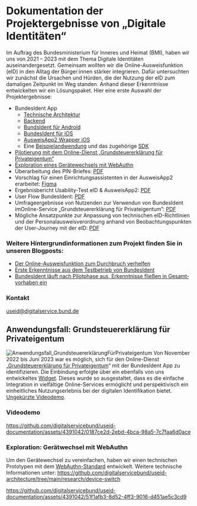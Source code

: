 # Dokumentation der Projektergebnisse von „Digitale Identitäten“
Im Auftrag des Bundesministerium für Inneres und Heimat (BMI), haben wir uns von 2021 – 2023 mit dem Thema Digitale Identitäten auseinandergesetzt. Gemeinsam wollten wir die Online-Ausweisfunktion (eID) in den Alltag der Bürger:innen stärker integrieren. Dafür untersuchten wir zunächst die Ursachen und Hürden, die der Nutzung der eID zum damaligen Zeitpunkt im Weg standen. Anhand dieser Erkenntnisse entwickelten wir ein Lösungspaket. Hier eine erste Auswahl der Projektergebnisse:
- BundesIdent App
	- [Technische Architektur](https://github.com/digitalservicebund/useid-architecture)
	- [Backend](https://github.com/digitalservicebund/useid-backend-service)
	- [BundsIdent für Android](https://github.com/digitalservicebund/useid-app-android)
   	- [BundesIdent für iOS](https://github.com/digitalservicebund/useid-app-ios)
   	- [AusweisApp2 Wrapper iOS](https://github.com/digitalservicebund/AusweisApp2Wrapper-iOS-SPM)
   	- Eine [Beispielandwendung](https://github.com/digitalservicebund/useid-eservice-example) und das zugehörige [SDK](https://github.com/digitalservicebund/useid-eservice-sdk)
- [Pilotierung mit dem Online-Dienst „Grundsteuererklärung für Privateigentum“](#anwendungsfall-grundsteuererkl%C3%A4rung-f%C3%BCr-privateigentum)
- [Exploration eines Gerätewechsels mit WebAuthn](#exploration-ger%C3%A4twechsel-mit-webauthn)
- Überarbeitung des PIN-Briefes: [PDF](https://github.com/digitalservicebund/useid-documentation/files/12176778/PIN-Brief_Personalausweis_2023_Live.pdf)
- Vorschlag für einen Einrichtungsassistenten in der AusweisApp2 erarbeitet: [Figma](https://www.figma.com/file/f6DoOUO7ggCYosH8jYhqD4/Onboarding-proposal-for-the-AusweisApp2?type=design&node-id=1608%3A949&mode=design&t=YCgYMWYrJfTqF8sB-1)
- Ergebnisbericht Usability-Test eID & AusweisApp2: [PDF](https://github.com/digitalservicebund/useid-documentation/files/12176788/Ergebnisbericht.Usability-Test.eID.AusweisApp2.pdf)
- User Flow BundesIdent: [PDF](https://github.com/digitalservicebund/useid-documentation/files/12280748/User.Flow_BundesIdent.pdf)
- Umfrageergebnisse von Nutzenden zur Verwendun von BundesIdent imOnline-Service „Grundsteuererklärung für Privateigentum”: [PDF](https://github.com/digitalservicebund/useid-documentation/files/12282102/Umfrageergebnisse.von.Nutzenden_Juni.2023.pdf)
- Mögliche Ansatzpunkte zur Anpassung von technischen eID-Richtlinien und der Personalausweisverordnung anhand von Beobachtungspunkten der User-Journey mit der eID: [PDF](https://github.com/digitalservicebund/useid-documentation/files/12280772/Arbeitsstand.Ideensammlung_Mai.2023.pdf)




### Weitere Hintergrundinformationen zum Projekt finden Sie in unseren Blogposts:
- [Der Online-Ausweisfunktion zum Durchbruch verhelfen](https://digitalservice.bund.de/blog/projekt-digitale-identitaeten)
- [Erste Erkenntnisse aus dem Testbetrieb von BundesIdent](https://digitalservice.bund.de/blog/testbetrieb-von-bundesident)
- [BundesIdent läuft nach Pilotphase aus, Er­kennt­nisse fließen in Gesamt­vor­haben ein](https://digitalservice.bund.de/blog/digitale-identitaeten-bundesident-laeuft-nach-pilotphase-aus-erkenntnisse-fliessen-in-gesamtvorhaben-ein)

### Kontakt
useid@digitalservice.bund.de
## Anwendungsfall: Grundsteuererklärung für Privateigentum
![Anwendungsfall_GrundsteuererklärungFürPrivateigentum](https://github.com/digitalservicebund/useid-documentation/assets/4391042/48e06ff4-8506-4955-9605-ac43a712ea9c)
Von November 2022 bis Juni 2023 war es möglich, sich für den Online-Dienst „[Grundsteuererklärung für Privateigentum](https://www.grundsteuererklaerung-fuer-privateigentum.de/)“ mit der BundesIdent App zu identifizieren. Die Einbindung erfolgte über ein ebenfalls von uns entwickeltes [Widget](https://digitalservice.bund.de/glossar#widget). Dieses wurde so ausgestaltet, dass es die einfache Integration in vielfältige Online-Services ermöglicht und perspektivisch ein einheitliches Nutzungserlebnis bei der digitalen Identifikation bietet. [Ungekürzte Videodemo](https://github-production-user-asset-6210df.s3.amazonaws.com/4391042/256348153-26fb3a4e-c47b-47f0-808c-e0875b35493c.mp4).

### Videodemo
https://github.com/digitalservicebund/useid-documentation/assets/4391042/0187ce2d-2ebd-4bca-98a5-7c7faa6d0ace

### Exploration: Gerätwechsel mit WebAuthn
Um den Gerätewechsel zu vereinfachen, haben wir einen technischen Prototypen mit dem [WebAuthn-Standard](https://www.w3.org/TR/webauthn-3/) entwickelt.
Weitere technische Informationen unter: https://github.com/digitalservicebund/useid-architecture/tree/main/research/device-switch

https://github.com/digitalservicebund/useid-documentation/assets/4391042/51f1afb3-8d52-4ff3-9016-d451ae5c3cd9
